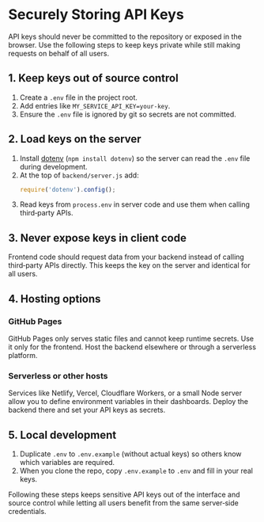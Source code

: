# Securely Storing API Keys

API keys should never be committed to the repository or exposed in the browser. Use the following steps to keep keys private while still making requests on behalf of all users.

## 1. Keep keys out of source control

1. Create a `.env` file in the project root.
2. Add entries like `MY_SERVICE_API_KEY=your-key`.
3. Ensure the `.env` file is ignored by git so secrets are not committed.

## 2. Load keys on the server

1. Install [dotenv](https://www.npmjs.com/package/dotenv) (`npm install dotenv`) so the server can read the `.env` file during development.
2. At the top of `backend/server.js` add:
   ```js
   require('dotenv').config();
   ```
3. Read keys from `process.env` in server code and use them when calling third‑party APIs.

## 3. Never expose keys in client code

Frontend code should request data from your backend instead of calling third‑party APIs directly. This keeps the key on the server and identical for all users.

## 4. Hosting options

### GitHub Pages
GitHub Pages only serves static files and cannot keep runtime secrets. Use it only for the frontend. Host the backend elsewhere or through a serverless platform.

### Serverless or other hosts
Services like Netlify, Vercel, Cloudflare Workers, or a small Node server allow you to define environment variables in their dashboards. Deploy the backend there and set your API keys as secrets.

## 5. Local development

1. Duplicate `.env` to `.env.example` (without actual keys) so others know which variables are required.
2. When you clone the repo, copy `.env.example` to `.env` and fill in your real keys.

Following these steps keeps sensitive API keys out of the interface and source control while letting all users benefit from the same server‑side credentials.

